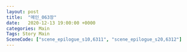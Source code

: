 ```yaml
---
layout: post
title:  "메인_063장"
date:   2020-12-13 19:00:00 +0000
categories: Main
Tags: Story Main
SceneCode: ["scene_epilogue_s10,6311", "scene_epilogue_s20,6312"]
---
```

